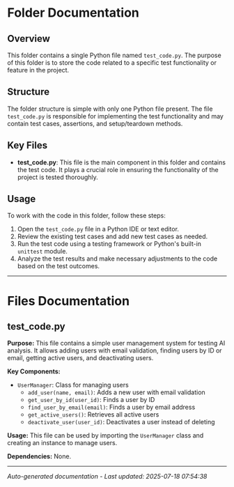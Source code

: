# Folder Documentation

## Overview
This folder contains a single Python file named `test_code.py`. The purpose of this folder is to store the code related to a specific test functionality or feature in the project.

## Structure
The folder structure is simple with only one Python file present. The file `test_code.py` is responsible for implementing the test functionality and may contain test cases, assertions, and setup/teardown methods.

## Key Files
- **test_code.py**: This file is the main component in this folder and contains the test code. It plays a crucial role in ensuring the functionality of the project is tested thoroughly.

## Usage
To work with the code in this folder, follow these steps:
1. Open the `test_code.py` file in a Python IDE or text editor.
2. Review the existing test cases and add new test cases as needed.
3. Run the test code using a testing framework or Python's built-in `unittest` module.
4. Analyze the test results and make necessary adjustments to the code based on the test outcomes.

---

# Files Documentation

## test_code.py

**Purpose:** This file contains a simple user management system for testing AI analysis. It allows adding users with email validation, finding users by ID or email, getting active users, and deactivating users.

**Key Components:**
- `UserManager`: Class for managing users
  - `add_user(name, email)`: Adds a new user with email validation
  - `get_user_by_id(user_id)`: Finds a user by ID
  - `find_user_by_email(email)`: Finds a user by email address
  - `get_active_users()`: Retrieves all active users
  - `deactivate_user(user_id)`: Deactivates a user instead of deleting

**Usage:** This file can be used by importing the `UserManager` class and creating an instance to manage users.

**Dependencies:** None.

---
*Auto-generated documentation - Last updated: 2025-07-18 07:54:38*
